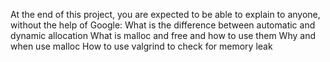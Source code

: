 At the end of this project, you are expected to be able to explain to anyone, without the help of Google:
What is the difference between automatic and dynamic allocation
What is malloc and free and how to use them
Why and when use malloc
How to use valgrind to check for memory leak
